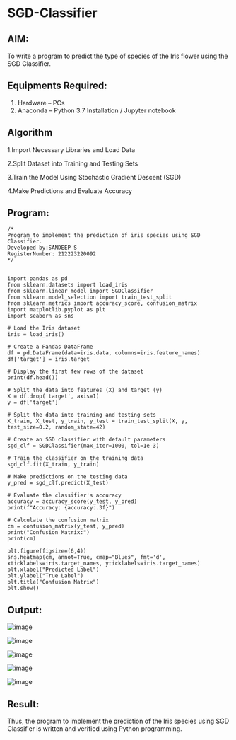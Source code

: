 # SGD-Classifier
## AIM:
To write a program to predict the type of species of the Iris flower using the SGD Classifier.

## Equipments Required:
1. Hardware – PCs
2. Anaconda – Python 3.7 Installation / Jupyter notebook

## Algorithm
1.Import Necessary Libraries and Load Data

2.Split Dataset into Training and Testing Sets

3.Train the Model Using Stochastic Gradient Descent (SGD)

4.Make Predictions and Evaluate Accuracy
## Program:
```
/*
Program to implement the prediction of iris species using SGD Classifier.
Developed by:SANDEEP S 
RegisterNumber: 212223220092 
*/
```
```

import pandas as pd
from sklearn.datasets import load_iris
from sklearn.linear_model import SGDClassifier
from sklearn.model_selection import train_test_split
from sklearn.metrics import accuracy_score, confusion_matrix
import matplotlib.pyplot as plt
import seaborn as sns

# Load the Iris dataset
iris = load_iris()

# Create a Pandas DataFrame
df = pd.DataFrame(data=iris.data, columns=iris.feature_names)
df['target'] = iris.target

# Display the first few rows of the dataset
print(df.head())

# Split the data into features (X) and target (y)
X = df.drop('target', axis=1)
y = df['target']

# Split the data into training and testing sets
X_train, X_test, y_train, y_test = train_test_split(X, y, test_size=0.2, random_state=42)

# Create an SGD classifier with default parameters
sgd_clf = SGDClassifier(max_iter=1000, tol=1e-3)

# Train the classifier on the training data
sgd_clf.fit(X_train, y_train)

# Make predictions on the testing data
y_pred = sgd_clf.predict(X_test)

# Evaluate the classifier's accuracy
accuracy = accuracy_score(y_test, y_pred)
print(f"Accuracy: {accuracy:.3f}")

# Calculate the confusion matrix
cm = confusion_matrix(y_test, y_pred)
print("Confusion Matrix:")
print(cm)

plt.figure(figsize=(6,4))
sns.heatmap(cm, annot=True, cmap="Blues", fmt='d', xticklabels=iris.target_names, yticklabels=iris.target_names)
plt.xlabel("Predicted Label")
plt.ylabel("True Label")
plt.title("Confusion Matrix")
plt.show()

```
## Output:
![image](https://github.com/user-attachments/assets/78caa5d9-ec2c-42d8-87eb-bacc4e47adc8)

![image](https://github.com/user-attachments/assets/106f8ea3-1353-4395-8bcc-39e57fed773c)

![image](https://github.com/user-attachments/assets/0cc46b1c-e12e-416a-a78b-0f8295949a1f)

![image](https://github.com/user-attachments/assets/f37b381b-27a8-440d-a5b6-e875cd21d015)

![image](https://github.com/user-attachments/assets/bed3e182-95d6-4ad3-a692-5b3d69fd9803)


## Result:
Thus, the program to implement the prediction of the Iris species using SGD Classifier is written and verified using Python programming.
